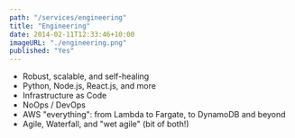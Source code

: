 ```yaml
---
path: "/services/engineering"
title: "Engineering"
date: 2014-02-11T12:33:46+10:00
imageURL: "./engineering.png"
published: "Yes"
---
```


- Robust, scalable, and self-healing
- Python, Node.js, React.js, and more
- Infrastructure as Code
- NoOps / DevOps
- AWS "everything": from Lambda to Fargate, to DynamoDB and beyond
- Agile, Waterfall, and "wet agile" (bit of both!)
